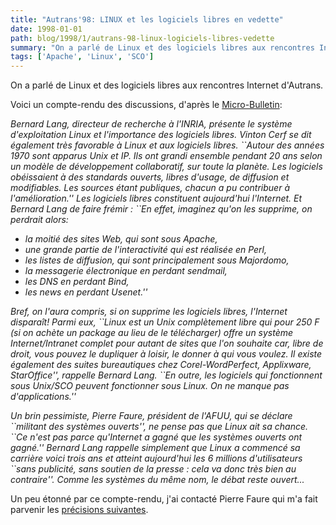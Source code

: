 ```yaml
---
title: "Autrans'98: LINUX et les logiciels libres en vedette"
date: 1998-01-01
path: blog/1998/1/autrans-98-linux-logiciels-libres-vedette
summary: "On a parlé de Linux et des logiciels libres aux rencontres Internet d'Autrans."
tags: ['Apache', 'Linux', 'SCO']
---
```


<P>
On a parlé de Linux et des logiciels libres aux rencontres Internet d'Autrans.
</P>
<P>
Voici un compte-rendu des discussions, d'après le
<A HREF="http://www.lmb.cnrs.fr/Webdo.html">Micro-Bulletin</A>:
</P>

<CITE>
<P>
Bernard Lang, directeur de recherche à l'INRIA, présente le système
d'exploitation Linux et l'importance des logiciels libres. Vinton Cerf se
dit également très favorable à Linux et aux logiciels libres.
``Autour des années 1970 sont apparus Unix et IP. Ils ont grandi ensemble
pendant 20 ans selon un modèle de développement collaboratif, sur toute la
planète. Les logiciels obéissaient  à des standards ouverts, libres
d'usage, de diffusion et modifiables. Les sources étant publiques, chacun a
pu contribuer à l'amélioration.''
Les logiciels libres constituent aujourd'hui l'Internet. Et Bernard Lang de
faire frémir : ``En effet, imaginez qu'on les supprime, on perdrait alors:
<UL>

<LI>la moitié des sites Web, qui sont sous Apache,

<LI>une grande partie de l'interactivité qui est réalisée en Perl,

<LI>les listes de diffusion, qui sont principalement sous Majordomo,

<LI>la messagerie électronique en perdant sendmail,

<LI>les DNS en perdant Bind,

<LI>les news en perdant Usenet.''

</UL>

</P>
<P>
Bref, on l'aura compris, si on supprime les logiciels libres, l'Internet
disparaît!
Parmi eux, ``Linux est un Unix complètement libre qui pour 250 F (si on
achète un package au lieu de le télécharger) offre un système
Internet/Intranet complet pour autant de sites que l'on souhaite car, libre
de droit, vous pouvez le dupliquer à loisir, le donner à qui vous voulez.
Il existe également des suites bureautiques chez Corel-WordPerfect,
Applixware, StarOffice'', rappelle Bernard Lang. ``En outre, les logiciels
qui fonctionnent sous Unix/SCO peuvent fonctionner sous Linux. On ne manque
pas d'applications.''
</P>

<P>
Un brin pessimiste, Pierre Faure, président de l'AFUU, qui se déclare
``militant des systèmes ouverts'', ne pense pas que Linux ait sa chance.
``Ce n'est pas parce qu'Internet a gagné que les systèmes ouverts ont gagné.''
Bernard Lang rappelle simplement que Linux a commencé sa carrière voici
trois ans et atteint aujourd'hui les 6 millions d'utilisateurs ``sans
publicité, sans soutien de la presse : cela va donc très bien au contraire''.
Comme les systèmes du même nom, le débat reste ouvert...
</P>

</CITE>
<P>
Un peu étonné par ce compte-rendu, j'ai contacté Pierre Faure qui m'a
fait parvenir les <A HREF="../articles/9800/faure.html">précisions suivantes</A>.
</P>


